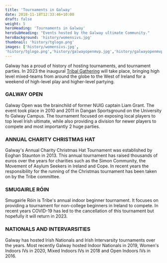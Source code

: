 ```yaml
---
title: 'Tournaments in Galway'
date: 2018-11-18T12:33:46+10:00
draft: false
weight: 5
heroHeading: 'Tournaments in Galway'
heroSubHeading: "Events hosted by the Galway ultimate Community."
heroBackground: 'history/womensivs.jpg'
thumbnail: 'history/tglogo.png'
images: ['history/womensivs.jpg', 
'history/tglogo.png','history/galwayopenmvp.jpg','history/galwayopenmvp2.jpg','history/uggalwayopen.jpg']
---
```


Galway has a proud of history of hosting tournaments, and tournament parties. In 2023 the inaugural [Tribal Gathering](www.tribalgatheringgalway.com) will take place, bringing high level mixed-teams from around the globe to the West of Ireland for a weekend of high-level play and higher-level partying.

<h3>GALWAY OPEN</h3>
Galway Open was the brainchild of former NUIG captain Liam Grant. The event took place in 2010 and 2011 in Dangan Sportsground on the University fo Galway Campus. The tournament focused on exposing local players to top level Irish ultimate, while also providing a division for newer players to compete and most importantly 2 huge parties.

<h3>ANNUAL CHARITY CHRISTMAS HAT</h3>
Galway's Annual Charity Christmas Hat Tournament was established by Eoghan Staunton in 2013. This annual tournament has raised thousands of euros over the years for charities such as the Simon Community, the Movement of Asylum Seekers in Ireland and Cope. In recent years the responsibility for the running of the Christmas tournament has been taken on by the Tribe committee. 

<h3>SMUGAIRLE RÓIN</h3>
Smugairle Róin is Tribe's annual indoor beginner tournament. It focuses on providing a tournament for non-college beginners in Ireland to compete. In recent years COVID-19 has led to the cancellation of this tournament but hopefully it will return in 2023.

<h3>NATIONALS AND INTERVARSITIES</h3>
Galway has hosted Irish Nationals and Irish Intervarsity tournaments over the years. Most recently Galway hosted Indoor Nationals in 2019, Women's Indoors IVs in 2020, Mixed Indoors IVs in 2018 and Open Indoors IVs in 2016.